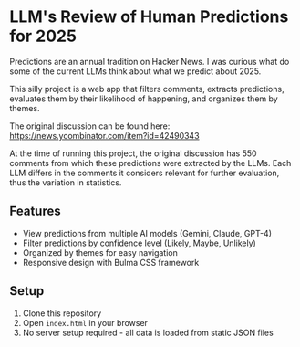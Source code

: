 # LLM's Review of Human Predictions for 2025
Predictions are an annual tradition on Hacker News. I was curious what do some of the current LLMs think about what we predict about 2025.

This silly project is a web app that filters comments, extracts predictions, evaluates them by their likelihood of happening, and organizes them by themes.

The original discussion can be found here: https://news.ycombinator.com/item?id=42490343

At the time of running this project, the original discussion has 550 comments from which these predictions were extracted by the LLMs. Each LLM differs in the comments it considers relevant for further evaluation, thus the variation in statistics. 


## Features

- View predictions from multiple AI models (Gemini, Claude, GPT-4)
- Filter predictions by confidence level (Likely, Maybe, Unlikely)
- Organized by themes for easy navigation
- Responsive design with Bulma CSS framework

## Setup

1. Clone this repository
2. Open `index.html` in your browser
3. No server setup required - all data is loaded from static JSON files
